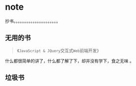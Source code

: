 # note

抄书。。。。。。。。。。。。。。。。。。。。。


## 无用的书

> 《`JavaScript & JQuery`交互式`Web`前端开发》

什么都很简单的讲了，什么都了解了下，却并没有学下，食之无味 。


## 垃圾书
